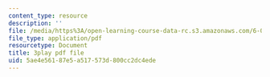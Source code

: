 ```yaml
---
content_type: resource
description: ''
file: /media/https%3A/open-learning-course-data-rc.s3.amazonaws.com/6-004-computation-structures-spring-2017/5ae4e56187e5a517573d800cc2dc4ede_6mS1BHgm4u8.pdf
file_type: application/pdf
resourcetype: Document
title: 3play pdf file
uid: 5ae4e561-87e5-a517-573d-800cc2dc4ede
---
```

